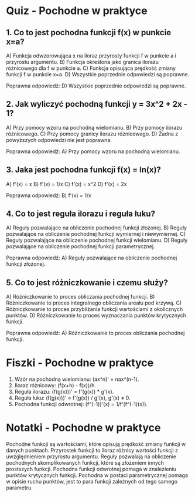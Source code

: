  # Quiz - Pochodne w praktyce
## 1. Co to jest pochodna funkcji f(x) w punkcie x=a?
A) Funkcja odwzorowująca x na iloraz przyrosty funkcji f w punkcie a i przyrostu argumentu.
B) Funkcja określona jako granica ilorazu różnicowego dla f w punkcie a.
C) Funkcja opisująca prędkość zmiany funkcji f w punkcie x=a.
D) Wszystkie poprzednie odpowiedzi są poprawne.

Poprawna odpowiedź: D) Wszystkie poprzednie odpowiedzi są poprawne.

## 2. Jak wyliczyć pochodną funkcji y = 3x^2 + 2x - 1?
A) Przy pomocy wzoru na pochodną wielomianu.
B) Przy pomocy ilorazu różnicowego.
C) Przy pomocy granicy ilorazu różnicowego.
D) Żadna z powyższych odpowiedzi nie jest poprawna.

Poprawna odpowiedź: A) Przy pomocy wzoru na pochodną wielomianu.

## 3. Jaka jest pochodna funkcji f(x) = ln(x)?
A) f'(x) = x
B) f'(x) = 1/x
C) f'(x) = x^2
D) f'(x) = 2x

Poprawna odpowiedź: B) f'(x) = 1/x

## 4. Co to jest reguła ilorazu i reguła łuku?
A) Reguły pozwalające na obliczenie pochodnej funkcji złożonej.
B) Reguły pozwalające na obliczenie pochodnej funkcji wymiernej i niewymiernej.
C) Reguły pozwalające na obliczenie pochodnej funkcji wielomianu.
D) Reguły pozwalające na obliczenie pochodnej funkcji parametrycznej.

Poprawna odpowiedź: A) Reguły pozwalające na obliczenie pochodnej funkcji złożonej.

## 5. Co to jest różniczkowanie i czemu służy?
A) Różniczkowanie to proces obliczania pochodnej funkcji.
B) Różniczkowanie to proces integralnego obliczania areału pod krzywą.
C) Różniczkowanie to proces przybliżania funkcji wartościami z okolicznych punktów.
D) Różniczkowanie to proces wyznaczania punktów krytycznych funkcji.

Poprawna odpowiedź: A) Różniczkowanie to proces obliczania pochodnej funkcji.

# Fiszki - Pochodne w praktyce
1. Wzór na pochodną wielomianu: (ax^n)' = nax^(n-1).
2. Iloraz różnicowy: (f(x+h) - f(x))/h.
3. Reguła ilorazu: (f(g(x)))' = f'(g(x)) * g'(x).
4. Reguła łuku: (f(g(x)))' = f'(g(x)) / g'(x), g'(x) ≠ 0.
5. Pochodna funkcji odwrotnej: (f^(-1))'(x) = 1/f'(f^(-1)(x)).

# Notatki - Pochodne w praktyce
Pochodne funkcji są wartościami, które opisują prędkość zmiany funkcji w danych punktach.
Przyrostek funkcji to iloraz różnicy wartości funkcji z uwzględnieniem przyrostu argumentu.
Reguły pozwalają na obliczenie pochodnych skomplikowanych funkcji, które są złożeniem innych prostszych funkcji.
Pochodna funkcji odwrotnej pomaga w znalezieniu punktów krytycznych funkcji.
Pochodna w postaci parametrycznej pomaga w opisie ruchu punktów, jest to para funkcji zależnych od tego samego parametru.